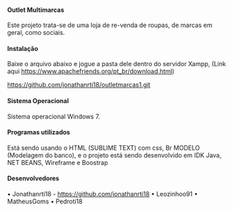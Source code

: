 #### Outlet Multimarcas ####

Este projeto trata-se de uma loja de re-venda de roupas, de marcas em geral, como sociais.

#### Instalação #### 

Baixe o arquivo abaixo e jogue a pasta dele dentro do servidor Xampp, (Link aqui https://www.apachefriends.org/pt_br/download.html)

https://github.com/jonathanrti18/outletmarcas1.git

#### Sistema Operacional ####

Sistema operacional Windows 7.

#### Programas utilizados ####

Está sendo usando o HTML (SUBLIME TEXT) com css, Br MODELO (Modelagem do banco), e o projeto está sendo desenvolvido em IDK Java, NET BEANS, Wireframe e Boostrap

#### Desenvolvedores ####
•	Jonathanrti18 - https://github.com/jonathanrti18
•	Leozinhoo91
•	MatheusGoms
•	Pedroti18
